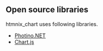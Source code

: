 ## Open source libraries

htmnix_chart uses following libraries.

- [Photino.NET](https://www.nuget.org/packages/Photino.NET/)
- [Chart.js](https://www.chartjs.org/)

